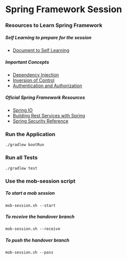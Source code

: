 # Spring Framework Session 

### Resources to Learn Spring Framework

##### Self Learning to prepare for the session
* [Document to Self Learning](https://docs.google.com/document/d/1o5K248LZvsBzo7Wj-KwsRT3NSUSb23cV/edit#)

##### Important Concepts

* [Dependency Injection](https://www.jamesshore.com/Blog/Dependency-Injection-Demystified.html)
* [Inversion of Control](https://medium.com/@aaron.chu/whats-inversion-of-control-ioc-fb09e2ad7b63)
* [Authentication and Authorization](https://medium.com/datadriveninvestor/authentication-vs-authorization-716fea914d55)

##### Oficial Spring Framework Resources
* [Spring IO](https://spring.io/)
* [Building Rest Services with Spring](https://spring.io/guides/tutorials/rest/)
* [Spring Security Reference](https://docs.spring.io/spring-security/site/docs/current/reference/html5/)

### Run the Application
```
./gradlew bootRun
```

### Run all Tests
```
./gradlew test
```

### Use the mob-session script

##### To start a mob session
```
mob-session.sh --start
```

##### To receive the handover branch
```
mob-session.sh --receive
```

##### To push the handover branch
```
mob-session.sh --pass
```